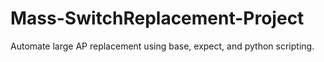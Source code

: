 # Mass-SwitchReplacement-Project
Automate large AP replacement using base, expect, and python scripting.
